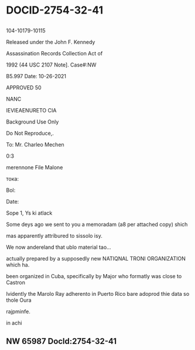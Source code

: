 # DOCID-2754-32-41

##
104-10179-10115

Released under the John F. Kennedy

Assassination Records Collection Act of

1992 (44 USC 2107 Note]. Case#:NW

B5.997 Date: 10-26-2021

APPROVED 50

NANC

IEVIEAENURETO CIA

Background Use Only

Do Not Reproduce,.

To: Mr. Charleo Mechen

0:3

merennone File Malone

тока:

Bol:

Date:

Sope 1, Ys ki atlack

Some deys ago we sent to you a memoradam (a8 per attached copy) shich

mas apparently attribured to sissolo isy.

We now andereland that ublo material tao...

actually prepared by a supposedly new NATIQNAL TRONI ORGANIZATION which ha.

been organized in Cuba, specifically by Major who formatly was close to Castron

Ividently the Marolo Ray adherento in Puerto Rico bare adoprod thie data so thole Oura

rajpminfe.

in achi

NW 65987 Docld:2754-32-41
---

